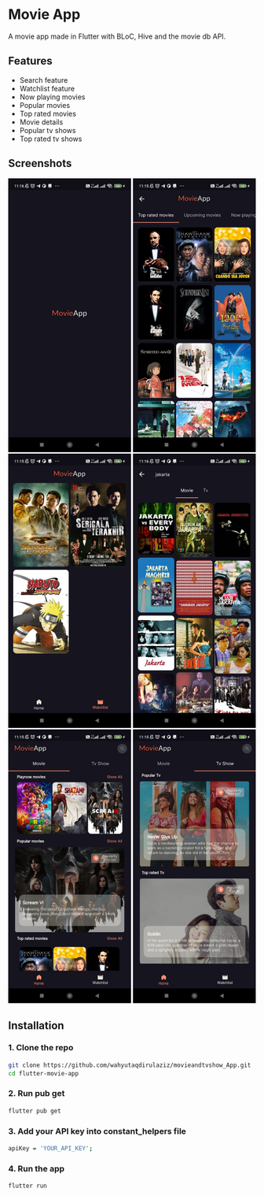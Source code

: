 
# Movie App
A movie app made in Flutter with  BLoC, Hive and the movie db API.

## Features
- Search feature
- Watchlist feature
- Now playing movies
- Popular movies
- Top rated movies
- Movie details
- Popular tv shows
- Top rated tv shows



## Screenshots
<p>
  <img src="https://github.com/wahyutaqdirulaziz/movieandtvshow_App/blob/main/screenshots/01.jpeg" width="250" />
  <img src="https://github.com/wahyutaqdirulaziz/movieandtvshow_App/blob/main/screenshots/02.jpeg" width="250" />
  <img src="https://github.com/wahyutaqdirulaziz/movieandtvshow_App/blob/main/screenshots/03.jpeg" width="250" />
  <img src="https://github.com/wahyutaqdirulaziz/movieandtvshow_App/blob/main/screenshots/04.jpeg" width="250" />
  <img src="https://github.com/wahyutaqdirulaziz/movieandtvshow_App/blob/main/screenshots/05.jpeg" width="250" />
  <img src="https://github.com/wahyutaqdirulaziz/movieandtvshow_App/blob/main/screenshots/06.jpeg" width="250" />

</p>

## Installation
### 1. Clone the repo
```bash
git clone https://github.com/wahyutaqdirulaziz/movieandtvshow_App.git
cd flutter-movie-app
```
### 2. Run pub get
```bash
flutter pub get
```
### 3. Add your API key into constant_helpers file
```bash
apiKey = 'YOUR_API_KEY';
```
### 4. Run the app
```bash 
flutter run
```
